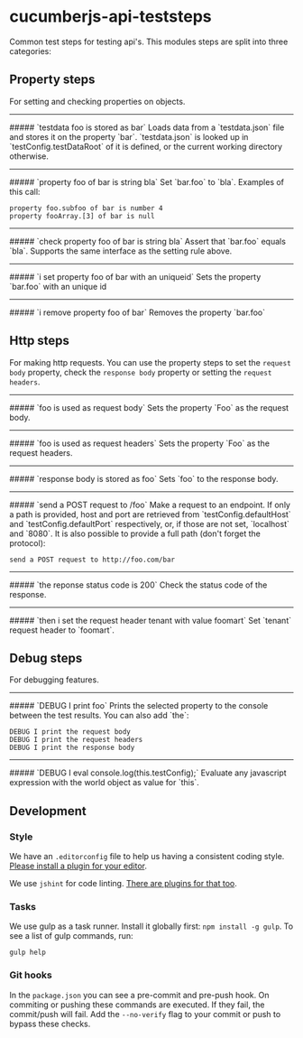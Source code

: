 # cucumberjs-api-teststeps
Common test steps for testing api's.
This modules steps are split into three categories:

## Property steps
For setting and checking properties on objects.

<hr>
##### `testdata foo is stored as bar`
Loads data from a `testdata.json` file and stores it on the property `bar`.
`testdata.json` is looked up in `testConfig.testDataRoot` of it is defined,
or the current working directory otherwise.

<hr>
##### `property foo of bar is string bla`
Set `bar.foo` to `bla`.
Examples of this call:

    property foo.subfoo of bar is number 4
    property fooArray.[3] of bar is null

<hr>
##### `check property foo of bar is string bla`
Assert that `bar.foo` equals `bla`.
Supports the same interface as the setting rule above.

<hr>
##### `i set property foo of bar with an uniqueid`
Sets the property `bar.foo` with an unique id

<hr>
##### `i remove property foo of bar`
Removes the property `bar.foo`

## Http steps
For making http requests.
You can use the property steps to set the `request body` property, check the
`response body` property or setting the `request headers`.

<hr>
##### `foo is used as request body`
Sets the property `Foo` as the request body.

<hr>
##### `foo is used as request headers`
Sets the property `Foo` as the request headers.

<hr>
##### `response body is stored as foo`
Sets `foo` to the response body.

<hr>
##### `send a POST request to /foo`
Make a request to an endpoint.
If only a path is provided, host and port are retrieved from
`testConfig.defaultHost` and `testConfig.defaultPort` respectively, or, if those
are not set, `localhost` and `8080`.
It is also possible to provide a full path (don't forget the protocol):

    send a POST request to http://foo.com/bar

<hr>
##### `the reponse status code is 200`
Check the status code of the response.

<hr>
##### `then i set the request header tenant with value foomart`
Set `tenant` request header to `foomart`.

## Debug steps
For debugging features.

<hr>
##### `DEBUG I print foo`
Prints the selected property to the console between the test results.
You can also add `the`:

    DEBUG I print the request body
    DEBUG I print the request headers
    DEBUG I print the response body

<hr>
##### `DEBUG I eval console.log(this.testConfig);`
Evaluate any javascript expression with the world object as value for `this`.

## Development

### Style
We have an `.editorconfig` file to help us having a consistent coding style.
[Please install a plugin for your editor](http://editorconfig.org/).

We use `jshint` for code linting.
[There are plugins for that too](http://www.jshint.com/install/).

### Tasks
We use gulp as a task runner. Install it globally first: `npm install -g gulp`.
To see a list of gulp commands, run:

    gulp help

### Git hooks
In the `package.json` you can see a pre-commit and pre-push hook.
On commiting or pushing these commands are executed.
If they fail, the commit/push will fail.
Add the `--no-verify` flag to your commit or push to bypass these checks.
